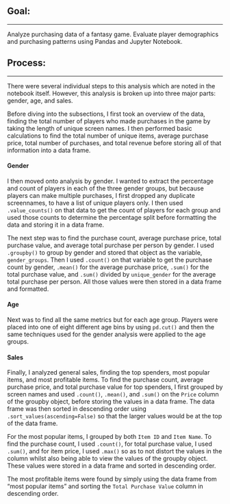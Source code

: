 ## Goal:
---
Analyze purchasing data of a fantasy game. Evaluate player demographics and purchasing patterns using Pandas and Jupyter Notebook.

## Process:
---
There were several individual steps to this analysis which are noted in the notebook itself. However, this analysis is broken up into three major parts: gender, age, and sales.

Before diving into the subsections, I first took an overview of the data, finding the total number of players who made purchases in the game by taking the length of unique screen names. I then performed basic calculations to find the total number of unique items, average purchase price, total number of purchases, and total revenue before storing all of that information into a data frame. 

#### Gender
I then moved onto analysis by gender.  I wanted to extract the percentage and count of players in each of the three gender groups, but because players can make multiple purchases, I first dropped any duplicate screennames, to have a list of unique players only. I then used `.value_counts()` on that data to get the count of players for each group and used those counts to determine the percentage split before formatting the data and storing it in a data frame. 

The next step was to find the purchase count, average purchase price, total purchase value, and average total purchase per person by gender. I used `.groupby()` to group by gender and stored that object as the variable, `gender_groups`. Then I used `.count()` on that variable to get the purchase count by gender, `.mean()` for the average purchase price, `.sum()` for the total purchase value, and `.sum()` divided by `unique_gender` for the average total purchase per person. All those values were then stored in a data frame and formatted.

#### Age
Next was to find all the same metrics but for each age group. Players were placed into one of eight different age bins by using `pd.cut()` and then the same techniques used for the gender analysis were applied to the age groups.

#### Sales
Finally, I analyzed general sales, finding the top spenders, most popular items, and most profitable items. To find the purchase count, average purchase price, and total purchase value for top spenders, I first grouped by screen names and used `.count()`, `.mean()`, and `.sum()` on the `Price` column of the groupby object, before storing the values in a data frame. The data frame was then sorted in descending order using `.sort_values(ascending=False)` so that the larger values would be at the top of the data frame. 

For the most popular items, I grouped by both `Item ID` and `Item Name`. To find the purchase count, I used `.count()`, for total purchase value, I used `.sum()`, and for item price, I used `.max()` so as to not distort the values in the column whilst also being able to view the values of the groupby object. These values were stored in a data frame and sorted in descending order.

The most profitable items were found by simply using the data frame from “most popular items” and sorting the `Total Purchase Value` column in descending order. 
